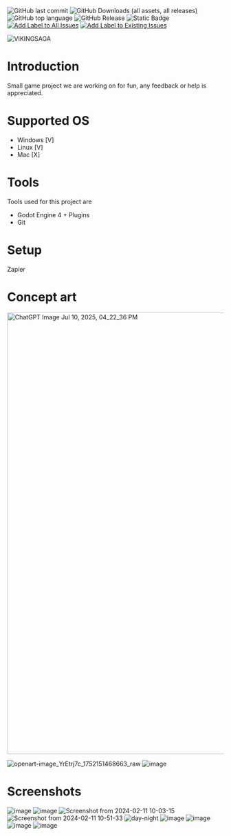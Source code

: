 ![GitHub last commit](https://img.shields.io/github/last-commit/Vanderbull/VikingSaga)
![GitHub Downloads (all assets, all releases)](https://img.shields.io/github/downloads/Vanderbull/VikingSaga/total)
![GitHub top language](https://img.shields.io/github/languages/top/vanderbull/vikingsaga)
![GitHub Release](https://img.shields.io/github/v/release/vanderbull/vikingsaga?include_prereleases)
![Static Badge](https://img.shields.io/badge/Platforms-Windows%20%7C%20Linux-blue)
[![Add Label to All Issues](https://github.com/Vanderbull/VikingSaga/actions/workflows/add-label-to-issues.yml/badge.svg)](https://github.com/Vanderbull/VikingSaga/actions/workflows/add-label-to-issues.yml)
[![Add Label to Existing Issues](https://github.com/Vanderbull/VikingSaga/actions/workflows/add-label-to-existing-issues.yml/badge.svg)](https://github.com/Vanderbull/VikingSaga/actions/workflows/add-label-to-existing-issues.yml)

![VIKINGSAGA](https://github.com/Vanderbull/VikingSaga/assets/1743820/579a6736-373b-428f-adc1-4897916ed971)

# Introduction
Small game project we are working on for fun, any feedback or help is appreciated.

# Supported OS
- Windows [V]
- Linux [V]
- Mac [X]

# Tools

Tools used for this project are
* Godot Engine 4 + Plugins
* Git

# Setup
Zapier

# Concept art

<img width="1536" height="1024" alt="ChatGPT Image Jul 10, 2025, 04_22_36 PM" src="https://github.com/user-attachments/assets/ab4a5135-6ee8-464d-aaf9-60c95f7e0037" />

![openart-image_YrEtrj7c_1752151468663_raw](https://github.com/user-attachments/assets/42d148d4-9864-43b5-9c10-c803b4185e80)
![image](https://github.com/user-attachments/assets/c34b1a81-082d-47c1-b319-6eb86b3b4289)

# Screenshots


![image](https://github.com/user-attachments/assets/0b44e5c0-4e77-43c8-a1f0-e8a29597876c)
![image](https://github.com/Vanderbull/VikingSaga/assets/1743820/ff612a9f-c273-4089-9cbf-a45c5f9f22b3)
![Screenshot from 2024-02-11 10-03-15](https://github.com/Vanderbull/VikingSaga/assets/1743820/71446b3e-6604-42dd-bff2-63c1fb40ee42)
![Screenshot from 2024-02-11 10-51-33](https://github.com/Vanderbull/VikingSaga/assets/1743820/f3913228-22a6-4ea8-b68e-e2c9049ca641)
![day-night](https://github.com/Vanderbull/VikingSaga/assets/1743820/153c2fa0-1316-4679-a0dc-336add7ebb74)
![image](https://github.com/Vanderbull/VikingSaga/assets/1743820/5d123ed1-9839-42ac-a1bb-1f8cc211b6d1)
![image](https://github.com/Vanderbull/VikingSaga/assets/1743820/20b70cda-705d-4a44-81ef-ed90f4476abc)
![image](https://github.com/user-attachments/assets/4367b3b3-c831-4754-803b-795c76aaf101)
![image](https://github.com/user-attachments/assets/b5216255-0b66-42e4-ae45-ef0913e78adc)







                                                                                                                        
